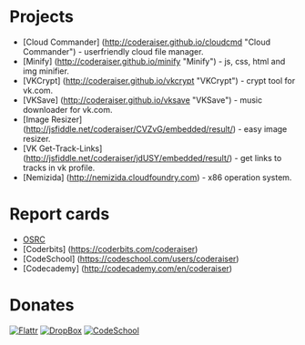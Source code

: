 Projects
=====================

- [Cloud Commander]     (http://coderaiser.github.io/cloudcmd "Cloud Commander") - userfriendly cloud file manager.
- [Minify]              (http://coderaiser.github.io/minify "Minify") - js, css, html and img minifier.
- [VKCrypt]             (http://coderaiser.github.io/vkcrypt "VKCrypt") - crypt tool for vk.com.
- [VKSave]              (http://coderaiser.github.io/vksave "VKSave") - music downloader for vk.com.
- [Image Resizer]       (http://jsfiddle.net/coderaiser/CVZvG/embedded/result/) - easy image resizer.
- [VK Get-Track-Links]  (http://jsfiddle.net/coderaiser/jdUSY/embedded/result/) - get links to tracks in vk profile.
- [Nemizida]            (http://nemizida.cloudfoundry.com) - x86 operation system.

Report cards
=====================
- [OSRC](http://osrc.dfm.io/coderaiser "Open Source Report Cards")
- [Coderbits]           (https://coderbits.com/coderaiser)
- [CodeSchool]          (https://codeschool.com/users/coderaiser)
- [Codecademy]          (http://codecademy.com/en/coderaiser)

Donates
=====================
[![Flattr][FlattrIMGURL]][FlattrURL]
[![DropBox][DropBoxIMGURL]][DropBoxURL]
[![CodeSchool][CodeSchoolIMGURL]][CodeSchoolURL]

[FlattrIMGURL]:             http://api.flattr.com/button/flattr-badge-large.png
[FlattrURL]:                https://flattr.com/submit/auto?user_id=coderaiser&url=github.com/coderaiser/coderaiser.github.io&title=coderaiser.github.io&language=&tags=github&category=everything "Flattr"
[DropBoxIMGURL]:            https://dt8kf6553cww8.cloudfront.net/static/images/favicon-vflonlsct.ico
[DropBoxURL]:               http://db.tt/CaAl1f3D "DropBox"
[CodeSchoolIMGURL]:         https://d1tijy5l7mg5kk.cloudfront.net/assets/favicon-31349d64c73974d0dc803ea68eb13452.ico
[CodeSchoolURL]:            http://go.codeschool.com/cJM0eQ "CodeSchool"

